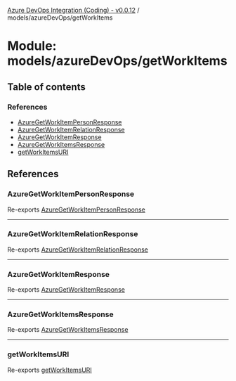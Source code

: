 [Azure DevOps Integration (Coding) - v0.0.12](../README.md) / models/azureDevOps/getWorkItems

# Module: models/azureDevOps/getWorkItems

## Table of contents

### References

- [AzureGetWorkItemPersonResponse](models_azureDevOps_getWorkItems.md#azuregetworkitempersonresponse)
- [AzureGetWorkItemRelationResponse](models_azureDevOps_getWorkItems.md#azuregetworkitemrelationresponse)
- [AzureGetWorkItemResponse](models_azureDevOps_getWorkItems.md#azuregetworkitemresponse)
- [AzureGetWorkItemsResponse](models_azureDevOps_getWorkItems.md#azuregetworkitemsresponse)
- [getWorkItemsURI](models_azureDevOps_getWorkItems.md#getworkitemsuri)

## References

### AzureGetWorkItemPersonResponse

Re-exports [AzureGetWorkItemPersonResponse](../classes/models_azureDevOps_getWorkItems_azureGetWorkItemPersonResponse.AzureGetWorkItemPersonResponse.md)

___

### AzureGetWorkItemRelationResponse

Re-exports [AzureGetWorkItemRelationResponse](../classes/models_azureDevOps_getWorkItems_azureGetWorkItemRelationResponse.AzureGetWorkItemRelationResponse.md)

___

### AzureGetWorkItemResponse

Re-exports [AzureGetWorkItemResponse](../classes/models_azureDevOps_getWorkItems_azureGetWorkItemResponse.AzureGetWorkItemResponse.md)

___

### AzureGetWorkItemsResponse

Re-exports [AzureGetWorkItemsResponse](../classes/models_azureDevOps_getWorkItems_azureGetWorkItemsResponse.AzureGetWorkItemsResponse.md)

___

### getWorkItemsURI

Re-exports [getWorkItemsURI](models_azureDevOps_getWorkItems_resourceURI.md#getworkitemsuri)
